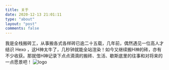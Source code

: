 ```yaml
---
title: 关于
date: 2020-12-13 21:01:11
type: "about"
layout: "post"
comments: false
---
```

我是全栈搬砖工，从事搬各式各样砖已逾二十五载，几年前，偶然遇见一位高人才结识 Hexo ，这H神太牛了，几秒钟就能全站渲染！如今又继续搬H神的砖，亦有不少收获。那就借H神记录下点点滴滴的搬砖、生活、歇斯底里的往事和对将来的一点愿景吧！
![logo](https://img-blog.csdnimg.cn/20201217162024949.jpg?x-oss-process=image/watermark,type_ZmFuZ3poZW5naGVpdGk,shadow_10,text_aHR0cHM6Ly9ibG9nLmNzZG4ubmV0L3N0ZXZlbl96ZGc5ODg=,size_16,color_FFFFFF,t_70#pic_center)